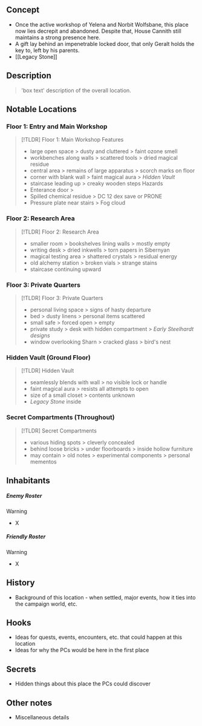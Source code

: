 ## Concept
- Once the active workshop of Yelena and Norbit Wolfsbane, this place now lies decrepit and abandoned. Despite that, House Cannith still maintains a strong presence here.
- A gift lay behind an impenetrable locked door, that only Geralt holds the key to, left by his parents.
- [[Legacy Stone]]

## Description
> 'box text' description of the overall location.

## Notable Locations
### Floor 1: Entry and Main Workshop

> [!TLDR] Floor 1: Main Workshop
> Features
> - large open space > dusty and cluttered > faint ozone smell
> - workbenches along walls > scattered tools > dried magical residue
> - central area > remains of large apparatus > scorch marks on floor
> - corner with blank wall > faint magical aura > _Hidden Vault_
> - staircase leading up > creaky wooden steps
> Hazards
> - Enterance door > 
> - Spilled chemical residue > DC 12 dex save or PRONE
> - Pressure plate near stairs > Fog cloud



### Floor 2: Research Area

> [!TLDR] Floor 2: Research Area
> 
> - smaller room > bookshelves lining walls > mostly empty
> - writing desk > dried inkwells > torn papers in Sibernyan
> - magical testing area > shattered crystals > residual energy
> - old alchemy station > broken vials > strange stains
> - staircase continuing upward

### Floor 3: Private Quarters

> [!TLDR] Floor 3: Private Quarters
> 
> - personal living space > signs of hasty departure
> - bed > dusty linens > personal items scattered
> - small safe > forced open > empty
> - private study > desk with hidden compartment > _Early Steelhardt designs_
> - window overlooking Sharn > cracked glass > bird's nest

### Hidden Vault (Ground Floor)

> [!TLDR] Hidden Vault
> 
> - seamlessly blends with wall > no visible lock or handle
> - faint magical aura > resists all attempts to open
> - size of a small closet > contents unknown
> - _Legacy Stone_ inside

### Secret Compartments (Throughout)

> [!TLDR] Secret Compartments
> 
> - various hiding spots > cleverly concealed
> - behind loose bricks > under floorboards > inside hollow furniture
> - may contain > old notes > experimental components > personal mementos
## Inhabitants
##### Enemy Roster
> [!warning]
> - X

##### Friendly Roster
> [!warning]
> - X

## History
- Background of this location - when settled, major events, how it ties into the campaign world, etc.

## Hooks
- Ideas for quests, events, encounters, etc. that could happen at this location
- Ideas for why the PCs would be here in the first place

## Secrets
- Hidden things about this place the PCs could discover

## Other notes
- Miscellaneous details
